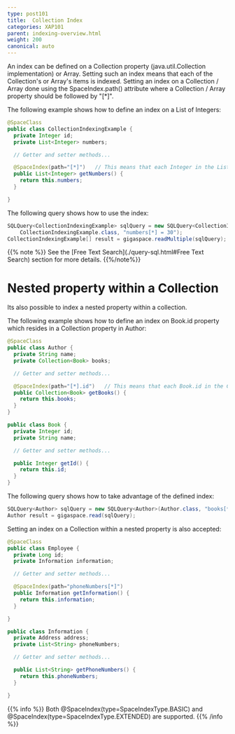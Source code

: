 ```yaml
---
type: post101
title:  Collection Index
categories: XAP101
parent: indexing-overview.html
weight: 200
canonical: auto
---
```


An index can be defined on a Collection property (java.util.Collection implementation) or Array. Setting such an index means that each of the Collection's or Array's items is indexed. Setting an index on a Collection / Array done using the SpaceIndex.path() attribute where a Collection / Array property should be followed by "\[\*\]".

The following example shows how to define an index on a List of Integers:


```java
@SpaceClass
public class CollectionIndexingExample {
  private Integer id;
  private List<Integer> numbers;

  // Getter and setter methods...

  @SpaceIndex(path="[*]")   // This means that each Integer in the List is indexed.
  public List<Integer> getNumbers() {
    return this.numbers;
  }

}
```

The following query shows how to use the index:


```java
SQLQuery<CollectionIndexingExample> sqlQuery = new SQLQuery<CollectionIndexingExample>(
    CollectionIndexingExample.class, "numbers[*] = 30");
CollectionIndexingExample[] result = gigaspace.readMultiple(sqlQuery);
```

{{% note %}}
See the [Free Text Search](./query-sql.html#Free Text Search) section for more details.
{{%/note%}}

# Nested property within a Collection

Its also possible to index a nested property within a collection.

The following example shows how to define an index on Book.id property which resides in a Collection property in Author:


```java
@SpaceClass
public class Author {
  private String name;
  private Collection<Book> books;

  // Getter and setter methods...

  @SpaceIndex(path="[*].id")   // This means that each Book.id in the Collection is indexed.
  public Collection<Book> getBooks() {
    return this.books;
  }
}

public class Book {
  private Integer id;
  private String name;

  // Getter and setter methods...

  public Integer getId() {
    return this.id;
  }
}
```

The following query shows how to take advantage of the defined index:


```java
SQLQuery<Author> sqlQuery = new SQLQuery<Author>(Author.class, "books[*].id = 57");
Author result = gigaspace.read(sqlQuery);
```

Setting an index on a Collection within a nested property is also accepted:


```java
@SpaceClass
public class Employee {
  private Long id;
  private Information information;

  // Getter and setter methods...

  @SpaceIndex(path="phoneNumbers[*]")
  public Information getInformation() {
    return this.information;
  }

}

public class Information {
  private Address address;
  private List<String> phoneNumbers;

  // Getter and setter methods...

  public List<String> getPhoneNumbers() {
    return this.phoneNumbers;
  }

}
```

{{% info %}}
Both @SpaceIndex(type=SpaceIndexType.BASIC) and @SpaceIndex(type=SpaceIndexType.EXTENDED) are supported.
{{% /info %}}



